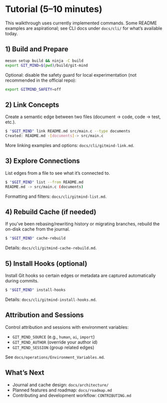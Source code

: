 # Tutorial (5–10 minutes)

This walkthrough uses currently implemented commands. Some README examples are aspirational; see CLI docs under `docs/cli/` for what’s available today.

## 1) Build and Prepare

```bash
meson setup build && ninja -C build
export GIT_MIND=$(pwd)/build/git-mind
```

Optional: disable the safety guard for local experimentation (not recommended in the official repo):

```bash
export GITMIND_SAFETY=off
```

## 2) Link Concepts

Create a semantic edge between two files (document → code, code → test, etc.).

```bash
$ "$GIT_MIND" link README.md src/main.c --type documents
Created: README.md -[documents]-> src/main.c
```

More linking examples and options: `docs/cli/gitmind-link.md`.

## 3) Explore Connections

List edges from a file to see what it’s connected to.

```bash
$ "$GIT_MIND" list --from README.md
README.md -> src/main.c (documents)
```

Formatting and filters: `docs/cli/gitmind-list.md`.

## 4) Rebuild Cache (if needed)

If you’ve been rebasing/rewriting history or migrating branches, rebuild the on-disk cache from the journal.

```bash
$ "$GIT_MIND" cache-rebuild
```

Details: `docs/cli/gitmind-cache-rebuild.md`.

## 5) Install Hooks (optional)

Install Git hooks so certain edges or metadata are captured automatically during commits.

```bash
$ "$GIT_MIND" install-hooks
```

Details: `docs/cli/gitmind-install-hooks.md`.

## Attribution and Sessions

Control attribution and sessions with environment variables:

- `GIT_MIND_SOURCE` (e.g., `human`, `ai`, `import`)
- `GIT_MIND_AUTHOR` (override your author id)
- `GIT_MIND_SESSION` (group related edges)

See `docs/operations/Environment_Variables.md`.

## What’s Next

- Journal and cache design: `docs/architecture/`
- Planned features and roadmap: `docs/roadmap.md`
- Contributing and development workflow: `CONTRIBUTING.md`

